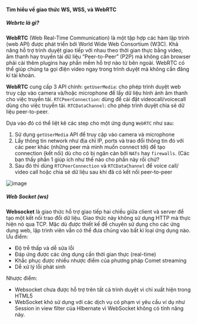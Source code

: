 #### Tìm hiểu về giao thức WS, WSS, và WebRTC

##### Webrtc là gì?

**WebRTC** (Web Real-Time Communication) là một tập hợp các hàm lập trình (web API) được phát triển bởi World Wide Web Consortium (W3C). Khả năng hỗ trợ trình duyệt giao tiếp với nhau theo thời gian thực bằng video, âm thanh hay truyền tải dữ liệu “Peer-to-Peer” (P2P) mà không cần browser phải cài thêm plugins hay phần mềm hỗ trợ nào từ bên ngoài. WebRTC có thể giúp chúng ta gọi điện video ngay trong trình duyệt mà không cần đăng kí tài khoản.

**WebRTC** cung cấp 3 API chính:
`getUserMedia`: cho phép trình duyệt web truy cập vào camera và/hoặc microphone để lấy dữ liệu hình ảnh âm thanh cho việc truyền tải.
`RTCPeerConnection`: dùng để cài đặt videocall/voicecall dùng cho việc truyền tải.
`RTCDataChannel`: cho phép trình duyệt chia sẻ dữ liệu peer-to-peer.

Dựa vào đó có thể liệt kê các step cho một ứng dụng `WebRTC` như sau:

1.  Sử dụng `getUserMedia` API để truy cập vào camera và microphone
2.  Lấy thông tin network như địa chỉ IP, ports và trao đổi thông tin đó với các peer khác (những peer mà mình muốn connect tới) để tạo connection (kết nối) dù cho có bị ngăn cản bởi `NATs` hay `firewalls`. (Các bạn thấy phần 1 giúp ích như thế nào cho phần này rồi chứ?
3.  Sau đó thì dùng `RTCPeerConnection` và `RTCDataChannel` để voice call/ video call hoặc chia sẻ dữ liệu sau khi đã có kết nối peer-to-peer

![image](images/webRTC.png)

##### Web Socket (ws)
**Websocket** là giao thức hỗ trợ giao tiếp hai chiều giữa client và server để tạo một kết nối trao đổi dữ liệu. Giao thức này không sử dụng HTTP mà thực hiện nó qua TCP. Mặc dù được thiết kế để chuyên sử dụng cho các ứng dụng web, lập trình viên vẫn có thể đưa chúng vào bất kì loại ứng dụng nào.
Ưu điểm:
- Độ trễ thấp và dễ sửa lỗi
- Đáp ứng được các ứng dụng cần thời gian thực (real-time)
- Khắc phục được nhiều nhược điểm của phương pháp Comet streaming
- Dễ xử lý lỗi phát sinh

Nhược điểm:
- Websocket chưa được hỗ trợ trên tất cả trình duyệt vì chỉ xuất hiện trong HTML5 
- WebSocket khó sử dụng với các dịch vụ có phạm vi yêu cầu ví dụ như Session in view filter của HIbernate vì WebSocket không có tính năng này.